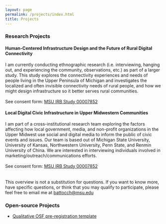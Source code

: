 ```yaml
---
layout: page
permalink: /projects/index.html
title: Projects
---
```


### Research Projects

#### Human-Centered Infrastructure Design and the Future of Rural Digital Connectivity

I am currently conducting ethnographic research (i.e. interviewing, hanging out, and experiencing the community, observations, etc.) as part of a larger study. This study explores the connectivity experiences and needs of people living in the Upper Peninsula of Michigan and investigates the localized and often invisible connectivity needs of rural people, and how we might design infrastructure so it better serves rural communities.
<br><br>
See consent form: [MSU IRB Study 00007852](https://drive.google.com/file/d/12YZbIda_gLvGJVufgwHk9b81o9HVbTj-/view?usp=sharing)

#### Local Digital Civic Infrastructure in Upper Midwestern Communities

I am part of a cross-institutional research team exploring the factors affecting how local government, media, and non-profit organizations in the Upper Midwest use social and digital media to inform the public of civic events and issues. Our team is based out of Michigan State University, University of Kansas, Northwestern University, Penn State, and Renmin University of China. We are interested in interviewing individuals involved in marketing/outreach/communications efforts.
<br><br>
See consent form: [MSU IRB Study 00007852](https://drive.google.com/file/d/17mpJUDzPtlkRBuXFZouJD6Rmdm24h9dL/view)
<br><br><br>
This overview is not a substitution for questions. If you want to know more, have specific questions, or think that you may qualify to participate, please feel free to email me at [battocch@msu.edu](mailto:battocch@msu.edu)

### Open-source Projects

- [Qualitative OSF pre-registration template](https://github.com/afbat/OSF-Qualitative-Preregistration-Template)

